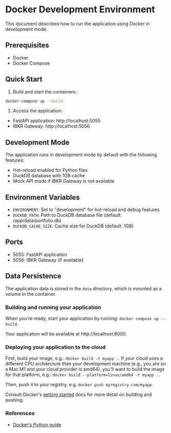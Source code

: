 # Docker Development Environment

This document describes how to run the application using Docker in development mode.

## Prerequisites

- Docker
- Docker Compose

## Quick Start

1. Build and start the containers:
```bash
docker-compose up --build
```

2. Access the application:
- FastAPI application: http://localhost:5055
- IBKR Gateway: http://localhost:5056

## Development Mode

The application runs in development mode by default with the following features:
- Hot-reload enabled for Python files
- DuckDB database with 1GB cache
- Mock API mode if IBKR Gateway is not available

## Environment Variables

- `ENVIRONMENT`: Set to "development" for hot-reload and debug features
- `DUCKDB_PATH`: Path to DuckDB database file (default: /app/data/portfolio.db)
- `DUCKDB_CACHE_SIZE`: Cache size for DuckDB (default: 1GB)

## Ports

- 5055: FastAPI application
- 5056: IBKR Gateway (if available)

## Data Persistence

The application data is stored in the `data` directory, which is mounted as a volume in the container.

### Building and running your application

When you're ready, start your application by running:
`docker compose up --build`.

Your application will be available at http://localhost:8000.

### Deploying your application to the cloud

First, build your image, e.g.: `docker build -t myapp .`.
If your cloud uses a different CPU architecture than your development
machine (e.g., you are on a Mac M1 and your cloud provider is amd64),
you'll want to build the image for that platform, e.g.:
`docker build --platform=linux/amd64 -t myapp .`.

Then, push it to your registry, e.g. `docker push myregistry.com/myapp`.

Consult Docker's [getting started](https://docs.docker.com/go/get-started-sharing/)
docs for more detail on building and pushing.

### References
* [Docker's Python guide](https://docs.docker.com/language/python/)